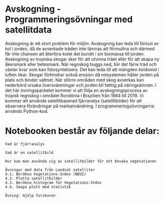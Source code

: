
# Avskogning - Programmeringsövningar med satellitdata

Avskogning är ett stort problem för miljön. Avskogning kan leda till förlust av kol i jorden, då de avverkade träden inte lämnas att förmultna och därmed får inte chansen att återföra kolet det bundit i sin biomassa till jorden. Avskogning av tropiska skogar sker för att utvinna träet eller för att skapa ny åkersmark eller betesmark. När regnskog huggs ned, blir det färre träd och växter kvar som kan fotosyntetisera. Det kan leda till att mängden koldioxid i luften ökar. Skogar förhindrar också erosion då rotsystemen håller jorden på plats och binder vattnet. När större områden med skog avverkas kan nederbörd orsaka översvämningar och jorden bli fatttig på näringsämnen. I det här övningspacketet kommer vi att följa en avskogningsprocess av tropisk regnskog i området Rondônia i Brazilien från 1984 till 2019. Vi kommer att använda satellitbaserad fjärranalys (satellitbilder) för att observera förändringar på markanvändning. I programmeringsövningarna används Python-kod.

# Notebooken består av följande delar:

    Vad är fjärranalys

    Vad är en satellitbild

    Hur kan man använda sig av satellitbilder för att bevaka vegetationen

    Övningar med data från Landsat satelliter
    4.1. Beräkna Vegetations-Index (NDVI)
    4.2. Plotta satellitbilder
    4.3. Beräkna histogram för Vegetations-Index
    4.4. Skapa plott med statistik

    Övning: Hjälp forskaren
